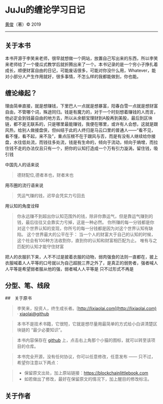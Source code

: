 # JuJu的缠论学习日记

[黄俊](http://huangjun.work)（著）&copy; 2019

-----

## 关于本书

本书开源于李笑来老师，很早就想做一个网站，放置自己写出来的东西，所以李笑来老师给了一个傻瓜式教学后就折腾出来了一个。本书记录的是一个穷小子挣扎着成长，顺便财富自由的日记，可能废话很多，可能对你没什么用，Whatever，能对小部分人产生作用就好，很多事情，不怎么样的我都能做到，你也能。

## 缠论缘起？

理由简单直接，就是想赚钱，下里巴人一点就是想暴富，阳春白雪一点就是想财富自由，不管哪个词，殊途同归。钱是有魔力的，对于一个时刻想着赚钱的人而言，他必定会到钱最自由的地方去，所以从余额宝理财到A股再到美股，最后到区块链，都不是无联系的，只是哪里最能赚钱，我便在哪里，或许有人会想，这就是跟风热，给别人做接盘侠，但纠结于此的人终归是马云口里的普通人——“看不见，看不懂，看不起，来不及”，重点压根不在于跟风与否，而是有没有人继续给你接盘，水往低处流，而钱往多处流，钱是有生命的，倾向于流动，倾向于熵增，而拉住钱不走的办法仅且只有一个，把你的认知打造成一个万有引力漩涡，留住钱，吸引钱

中国先人的话来说
>德财配位,德者本也，财者末也

用币圈的流行语来说
>凭运气赚的钱，迟早会凭实力亏回去

用认知的角度诠释
>你永远赚不到超出你认知范围外的钱，除非你靠运气，但是靠运气赚到的钱，最后往往又会靠实力亏掉，这是一种必然。
你所赚的每一分钱都是你对这个世界认知的变现，你所亏的每一分钱都是因为对这个世界认知有缺陷。
这个世界最大的公平在于：
当一个人的财富大于自己的认知的时候，这个社会有100种方法收割你，直到你的认知和财富相匹配为止。
唯有与之匹配的认知才能守住财富

把人的衣服扒下来，人不不过是披着衣服的动物，弱肉强食的法则一直都在，披上衣服喊着人人平等的口号就以为自己超脱三界之外了，是真正的弱势者，强者喊人人平等是希望弱者服从他的强，弱者喊人人平等是
只不过形式不再是


## 分型、笔、线段



##　关于原书
>李笑来，投资人，终生成长者。[http://lixiaolai.com](http://lixiaolai.com) · [xiaolai@github](https://github.com/xiaolai)

>本书不是技术书籍，它很短，它就是想尽量用最简单的方式给小白讲清楚区块链的 “最少必要知识”。

>本书内容保存在 [github](https://github.com/xiaolai/blockchainlittlebook.com) 上，点击右上角那个小猫的图标，就可以转至该项目的仓库。

>本书完全开源，没有任何协议，你可以任意修改，任意发布 —— 只不过，希望你注意以下两点：

> * 保留原文出处，加上原站链接：https://blockchainlittlebook.com
> * 如若做出了修改，最好在保留原文的情况下，加上醒目的修改标注。


## 关于作者






